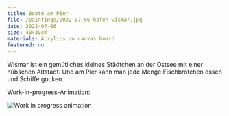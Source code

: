 ```yaml
---
title: Boote am Pier
file: /paintings/2022-07-06-hafen-wismar.jpg
date: 2022-07-06
size: 40×30cm
materials: Acrylics on canvas board
featured: no
---
```


Wismar ist ein gemütliches kleines Städtchen an der Ostsee mit einer hübschen Altstadt. Und am Pier kann man jede Menge Fischbrötchen essen und Schiffe gucken.

Work-in-progress-Animation:

![Work in progress animation](/paintings/2022-07-06-hafen-wismar.gif)
